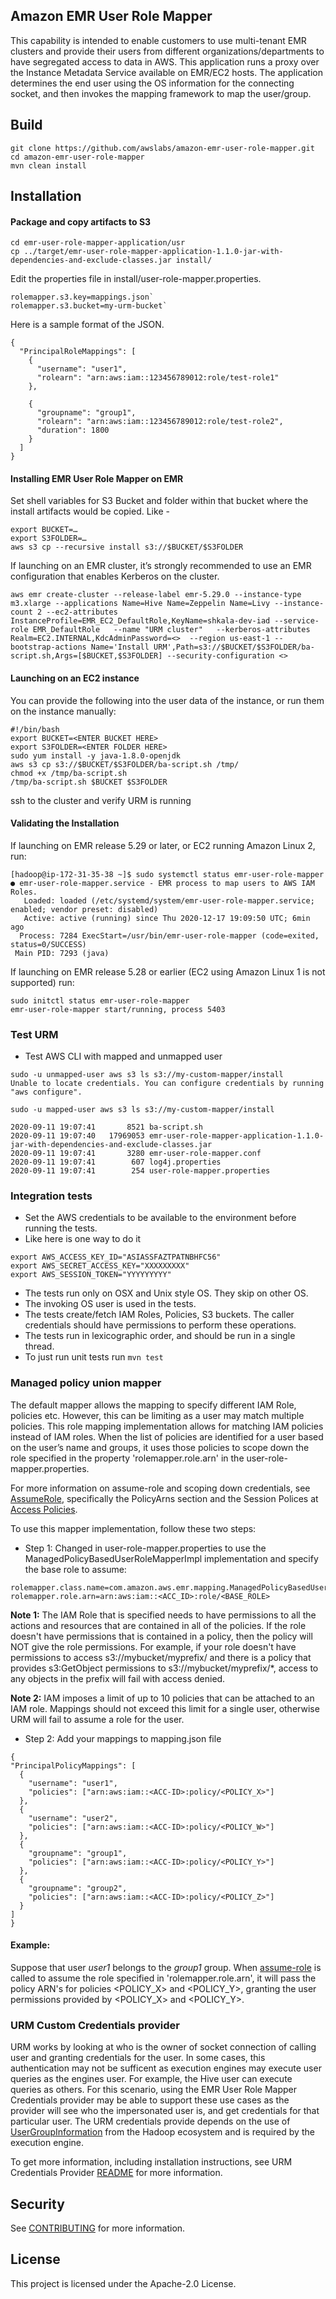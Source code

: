 ## Amazon EMR User Role Mapper

This capability is intended to enable customers to use multi-tenant EMR clusters and provide their users from different organizations/departments to have segregated access to data in AWS. This application runs a proxy over the Instance Metadata Service available on EMR/EC2 hosts. The application determines the end user using the OS information for the connecting socket, and then invokes the mapping framework to map the user/group.

## Build

```
git clone https://github.com/awslabs/amazon-emr-user-role-mapper.git
cd amazon-emr-user-role-mapper 
mvn clean install
```

## Installation

#### Package and copy artifacts to S3
```
cd emr-user-role-mapper-application/usr
cp ../target/emr-user-role-mapper-application-1.1.0-jar-with-dependencies-and-exclude-classes.jar install/
```

Edit the properties file in install/user-role-mapper.properties. 
 
```
rolemapper.s3.key=mappings.json`
rolemapper.s3.bucket=my-urm-bucket`
```

Here is a sample format of the JSON.

```
{
  "PrincipalRoleMappings": [
    {
      "username": "user1",
      "rolearn": "arn:aws:iam::123456789012:role/test-role1"
    },
   
    {
      "groupname": "group1",
      "rolearn": "arn:aws:iam::123456789012:role/test-role2",
      "duration": 1800
    }
  ]
}
```

#### Installing EMR User Role Mapper on EMR

Set shell variables for S3 Bucket and folder within that bucket where the install artifacts would be copied. Like -
```
export BUCKET=…
export S3FOLDER=…
aws s3 cp --recursive install s3://$BUCKET/$S3FOLDER
```

If launching on an EMR cluster, it’s strongly recommended to use an EMR configuration that enables Kerberos on the cluster. 

```
aws emr create-cluster --release-label emr-5.29.0 --instance-type m3.xlarge --applications Name=Hive Name=Zeppelin Name=Livy --instance-count 2 --ec2-attributes InstanceProfile=EMR_EC2_DefaultRole,KeyName=shkala-dev-iad --service-role EMR_DefaultRole   --name "URM cluster"   --kerberos-attributes Realm=EC2.INTERNAL,KdcAdminPassword=<>  --region us-east-1 --bootstrap-actions Name='Install URM',Path=s3://$BUCKET/$S3FOLDER/ba-script.sh,Args=[$BUCKET,$S3FOLDER] --security-configuration <>
```

#### Launching on an EC2 instance

You can provide the following into the user data of the instance, or run them on the instance manually:

```
#!/bin/bash
export BUCKET=<ENTER BUCKET HERE>
export S3FOLDER=<ENTER FOLDER HERE>
sudo yum install -y java-1.8.0-openjdk
aws s3 cp s3://$BUCKET/$S3FOLDER/ba-script.sh /tmp/
chmod +x /tmp/ba-script.sh
/tmp/ba-script.sh $BUCKET $S3FOLDER
```

ssh to the cluster and verify URM is running

#### Validating the Installation

If launching on EMR release 5.29 or later, or EC2 running Amazon Linux 2, run:

```
[hadoop@ip-172-31-35-38 ~]$ sudo systemctl status emr-user-role-mapper
● emr-user-role-mapper.service - EMR process to map users to AWS IAM Roles.
   Loaded: loaded (/etc/systemd/system/emr-user-role-mapper.service; enabled; vendor preset: disabled)
   Active: active (running) since Thu 2020-12-17 19:09:50 UTC; 6min ago
  Process: 7284 ExecStart=/usr/bin/emr-user-role-mapper (code=exited, status=0/SUCCESS)
 Main PID: 7293 (java)
```

If launching on EMR release 5.28 or earlier (EC2 using Amazon Linux 1 is not supported) run:

```
sudo initctl status emr-user-role-mapper
emr-user-role-mapper start/running, process 5403
```

### Test URM
- Test AWS CLI with mapped and unmapped user

```		
sudo -u unmapped-user aws s3 ls s3://my-custom-mapper/install
Unable to locate credentials. You can configure credentials by running "aws configure".
		
sudo -u mapped-user aws s3 ls s3://my-custom-mapper/install

2020-09-11 19:07:41       8521 ba-script.sh
2020-09-11 19:07:40   17969053 emr-user-role-mapper-application-1.1.0-jar-with-dependencies-and-exclude-classes.jar
2020-09-11 19:07:41       3280 emr-user-role-mapper.conf
2020-09-11 19:07:41        607 log4j.properties
2020-09-11 19:07:41        254 user-role-mapper.properties
```

### Integration tests
- Set the AWS credentials to be available to the environment before running the tests.
- Like here is one way to do it

```
export AWS_ACCESS_KEY_ID="ASIASSFAZTPATNBHFC56"
export AWS_SECRET_ACCESS_KEY="XXXXXXXXX"
export AWS_SESSION_TOKEN="YYYYYYYYY"
```
- The tests run only on OSX and Unix style OS. They skip on other OS.
- The invoking OS user is used in the tests.
- The tests create/fetch IAM Roles, Policies, S3 buckets. The caller credentials should have
permissions to perform these operations.
- The tests run in lexicographic order, and should be run in a single thread.
- To just run unit tests run `mvn test`

### Managed policy union mapper
The default mapper allows the mapping to specify different IAM Role, policies etc. However, this can be limiting as a user may match multiple policies. This role mapping implementation allows for matching IAM policies instead of IAM roles. When the list of policies are identified for a user based on the user’s name and groups, it uses those policies to scope down the role specified in the property 'rolemapper.role.arn' in the user-role-mapper.properties. 

For more information on assume-role and scoping down credentials, see [AssumeRole](https://docs.aws.amazon.com/STS/latest/APIReference/API_AssumeRole.html), specifically the PolicyArns section and the Session Polices at [Access Policies](https://docs.aws.amazon.com/IAM/latest/UserGuide/access_policies.html).

To use this mapper implementation, follow these two steps:

* Step 1: Changed in user-role-mapper.properties to use the ManagedPolicyBasedUserRoleMapperImpl implementation and specify the base role to assume:

```
rolemapper.class.name=com.amazon.aws.emr.mapping.ManagedPolicyBasedUserRoleMapperImpl
rolemapper.role.arn=arn:aws:iam::<ACC_ID>:role/<BASE_ROLE>
```


**Note 1:** The IAM Role that is specified needs to have permissions to all the actions and resources that are contained in all of the policies. If the role doesn't have permissions that is contained in a policy, then the policy will NOT give the role permissions. For example, if your role doesn't have permissions to access s3://mybucket/myprefix/ and there is a policy that provides s3:GetObject permissions to s3://mybucket/myprefix/*, access to any objects in the prefix will fail with access denied.

**Note 2:** IAM imposes a limit of up to 10 policies that can be attached to an IAM role. Mappings should not exceed this limit for a single user, otherwise URM will fail to assume a role for the user.


* Step 2: Add your mappings to mapping.json file

```
{
"PrincipalPolicyMappings": [
  {
    "username": "user1",
    "policies": ["arn:aws:iam::<ACC-ID>:policy/<POLICY_X>"]
  },
  {
    "username": "user2",
    "policies": ["arn:aws:iam::<ACC-ID>:policy/<POLICY_W>"]
  },
  {
    "groupname": "group1",
    "policies": ["arn:aws:iam::<ACC-ID>:policy/<POLICY_Y>"]
  },
  {
    "groupname": "group2",
    "policies": ["arn:aws:iam::<ACC-ID>:policy/<POLICY_Z>"]
  }
]
}
```

#### Example: 

Suppose that user *user1* belongs to the *group1* group. When [assume-role](https://docs.aws.amazon.com/STS/latest/APIReference/API_AssumeRole.html) is called to assume the role specified in 'rolemapper.role.arn', it will pass the policy ARN's for policies <POLICY_X> and <POLICY_Y>, granting the user permissions provided by <POLICY_X> and <POLICY_Y>.

### URM Custom Credentials provider

URM works by looking at who is the owner of socket connection of calling user and granting credentials for the user. In some cases, this authentication may not be sufficent as execution engines may execute user queries as the engines user. For example, the Hive user can execute queries as others. For this scenario, using the EMR User Role Mapper Credentials provider may be able to support these use cases as the provider will see who the impersonated user is, and get credentials for that particular user. The URM credentials provide depends on the use of [UserGroupInformation](https://hadoop.apache.org/docs/r1.2.1/Secure_Impersonation.html) from the Hadoop ecosystem and is required by the execution engine.  

To get more information, including installation instructions, see URM Credentials Provider [README](emr-user-role-mapper-credentials-provider/README.md) for more information.

## Security

See [CONTRIBUTING](CONTRIBUTING.md#security-issue-notifications) for more information.

## License

This project is licensed under the Apache-2.0 License.


